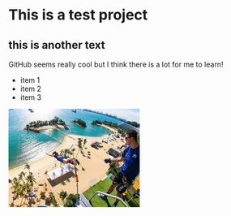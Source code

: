 # This is a test project

## this is another text

GitHub seems really cool but I think there is a lot for me to learn!

* item 1
* item 2
* item 3

![](sentosa.jpg)

